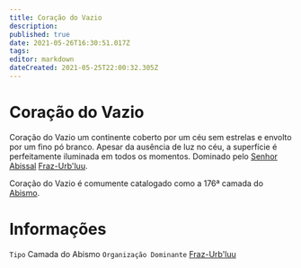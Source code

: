 ```yaml
---
title: Coração do Vazio
description: 
published: true
date: 2021-05-26T16:30:51.017Z
tags: 
editor: markdown
dateCreated: 2021-05-25T22:00:32.305Z
---
```


# Coração do Vazio
Coração do Vazio um continente coberto por um céu sem estrelas e envolto por um fino pó branco. Apesar da ausência de luz no céu, a superfície é perfeitamente iluminada em todos os momentos. Dominado pelo [Senhor Abissal](rankings-e-titulos/magico/lorde-abissal) [Fraz-Urb'luu](/individuos/senhor-abissal/fraz-urbluu).

Coração do Vazio é comumente catalogado como a 176ª camada do [Abismo](/lugares/abismo).

# Informações
`Tipo` Camada do Abismo
`Organização Dominante` [Fraz-Urb'luu](/individuos/senhor-abissal/fraz-urbluu)